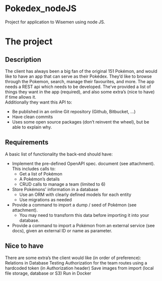 # Pokedex_nodeJS
Project for application to Wisemen using node JS. 

# The project

## Description
The client has always been a big fan of the original 151 Pokémon, and would like to have an app that can serve as their Pokédex. They’d like to browse through the Pokemon, search, manage their favourites, and more. The app needs a REST api which needs to be developed.
The’ve provided a list of things they want in the app (required), and also some extra’s (nice to have) if time allows it.
\
Additionally they want this API to:
- Be published in an online Git repository (Github, Bitbucket, …)
- Have clean commits
- Uses some open source packages (don’t reinvent the wheel), but be able to explain why.

## Requirements
A basic list of functionality the back-end should have:
- Implement the pre-defined OpenAPI spec. document (see attachment). This includes calls to:
  - Get a list of Pokémon
  - A Pokémon’s details
  - CRUD calls to manage a team (limited to 6)
- Store Pokémons' information in a database
  - Use an ORM with clearly defined models for each entity
  - Use migrations as needed
- Provide a command to import a dump / seed of Pokémon (see attachment).
  - You may need to transform this data before importing it into your database.
- Provide a command to import a Pokémon from an external service (see docs), given an external ID or name as parameter.

## Nice to have
There are some extra’s the client would like (in order of preference):
Relations in Database
Testing
Authorization for the team routes using a hardcoded token (in Authorization header)
Save images from import (local file storage, database or S3)
Run in Docker
